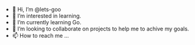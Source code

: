 - 👋 Hi, I’m @lets-goo
- 👀 I’m interested in learning. 
- 🌱 I’m currently learning Go.
- 💞️ I’m looking to collaborate on projects to help me to achive my goals.
- 📫 How to reach me ...

<!---
lets-goo/lets-goo is a ✨ special ✨ repository because its `README.md` (this file) appears on your GitHub profile.
You can click the Preview link to take a look at your changes.
--->
